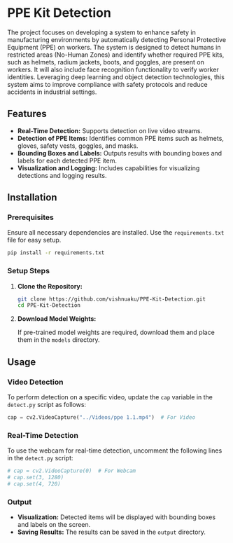 # PPE Kit Detection

The project focuses on developing a system to enhance safety in manufacturing environments by automatically detecting Personal Protective Equipment (PPE) on workers.
The system is designed to detect humans in restricted areas (No-Human Zones) and identify whether required PPE kits, such as helmets, radium jackets, boots, and goggles, are present on workers. It will also include face recognition functionality to verify worker identities.
Leveraging deep learning and object detection technologies, this system aims to improve compliance with safety protocols and reduce accidents in industrial settings.

## Features

- **Real-Time Detection:** Supports detection on live video streams.
- **Detection of PPE Items:** Identifies common PPE items such as helmets, gloves, safety vests, goggles, and masks.
- **Bounding Boxes and Labels:** Outputs results with bounding boxes and labels for each detected PPE item.
- **Visualization and Logging:** Includes capabilities for visualizing detections and logging results.

## Installation

### Prerequisites

Ensure all necessary dependencies are installed. Use the `requirements.txt` file for easy setup.

```bash
pip install -r requirements.txt
```

### Setup Steps

1. **Clone the Repository:**

   ```bash
   git clone https://github.com/vishnuaku/PPE-Kit-Detection.git
   cd PPE-Kit-Detection
   ```

2. **Download Model Weights:**

   If pre-trained model weights are required, download them and place them in the `models` directory.

## Usage

### Video Detection

To perform detection on a specific video, update the `cap` variable in the `detect.py` script as follows:

```python
cap = cv2.VideoCapture("../Videos/ppe 1.1.mp4")  # For Video
```

### Real-Time Detection

To use the webcam for real-time detection, uncomment the following lines in the `detect.py` script:

```python
# cap = cv2.VideoCapture(0)  # For Webcam
# cap.set(3, 1280)
# cap.set(4, 720)
```

### Output

- **Visualization:** Detected items will be displayed with bounding boxes and labels on the screen.
- **Saving Results:** The results can be saved in the `output` directory.

